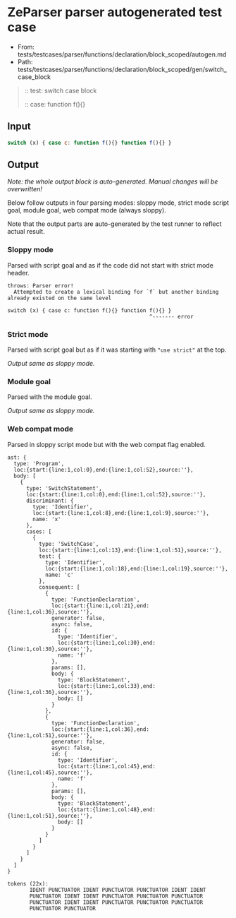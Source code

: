 # ZeParser parser autogenerated test case

- From: tests/testcases/parser/functions/declaration/block_scoped/autogen.md
- Path: tests/testcases/parser/functions/declaration/block_scoped/gen/switch_case_block

> :: test: switch case block
>
> :: case: function f(){}

## Input


`````js
switch (x) { case c: function f(){} function f(){} }
`````

## Output

_Note: the whole output block is auto-generated. Manual changes will be overwritten!_

Below follow outputs in four parsing modes: sloppy mode, strict mode script goal, module goal, web compat mode (always sloppy).

Note that the output parts are auto-generated by the test runner to reflect actual result.

### Sloppy mode

Parsed with script goal and as if the code did not start with strict mode header.

`````
throws: Parser error!
  Attempted to create a lexical binding for `f` but another binding already existed on the same level

switch (x) { case c: function f(){} function f(){} }
                                             ^------- error
`````

### Strict mode

Parsed with script goal but as if it was starting with `"use strict"` at the top.

_Output same as sloppy mode._

### Module goal

Parsed with the module goal.

_Output same as sloppy mode._

### Web compat mode

Parsed in sloppy script mode but with the web compat flag enabled.

`````
ast: {
  type: 'Program',
  loc:{start:{line:1,col:0},end:{line:1,col:52},source:''},
  body: [
    {
      type: 'SwitchStatement',
      loc:{start:{line:1,col:0},end:{line:1,col:52},source:''},
      discriminant: {
        type: 'Identifier',
        loc:{start:{line:1,col:8},end:{line:1,col:9},source:''},
        name: 'x'
      },
      cases: [
        {
          type: 'SwitchCase',
          loc:{start:{line:1,col:13},end:{line:1,col:51},source:''},
          test: {
            type: 'Identifier',
            loc:{start:{line:1,col:18},end:{line:1,col:19},source:''},
            name: 'c'
          },
          consequent: [
            {
              type: 'FunctionDeclaration',
              loc:{start:{line:1,col:21},end:{line:1,col:36},source:''},
              generator: false,
              async: false,
              id: {
                type: 'Identifier',
                loc:{start:{line:1,col:30},end:{line:1,col:30},source:''},
                name: 'f'
              },
              params: [],
              body: {
                type: 'BlockStatement',
                loc:{start:{line:1,col:33},end:{line:1,col:36},source:''},
                body: []
              }
            },
            {
              type: 'FunctionDeclaration',
              loc:{start:{line:1,col:36},end:{line:1,col:51},source:''},
              generator: false,
              async: false,
              id: {
                type: 'Identifier',
                loc:{start:{line:1,col:45},end:{line:1,col:45},source:''},
                name: 'f'
              },
              params: [],
              body: {
                type: 'BlockStatement',
                loc:{start:{line:1,col:48},end:{line:1,col:51},source:''},
                body: []
              }
            }
          ]
        }
      ]
    }
  ]
}

tokens (22x):
       IDENT PUNCTUATOR IDENT PUNCTUATOR PUNCTUATOR IDENT IDENT
       PUNCTUATOR IDENT IDENT PUNCTUATOR PUNCTUATOR PUNCTUATOR
       PUNCTUATOR IDENT IDENT PUNCTUATOR PUNCTUATOR PUNCTUATOR
       PUNCTUATOR PUNCTUATOR
`````

